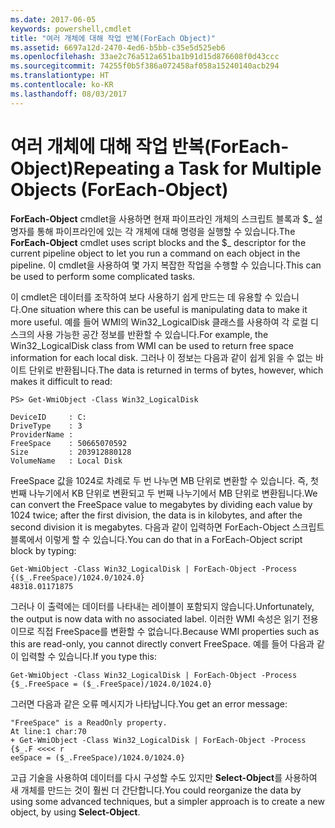 ```yaml
---
ms.date: 2017-06-05
keywords: powershell,cmdlet
title: "여러 개체에 대해 작업 반복(ForEach Object)"
ms.assetid: 6697a12d-2470-4ed6-b5bb-c35e5d525eb6
ms.openlocfilehash: 33ae2c76a512a651ba1b91d15d876608f0d43ccc
ms.sourcegitcommit: 74255f0b5f386a072458af058a15240140acb294
ms.translationtype: HT
ms.contentlocale: ko-KR
ms.lasthandoff: 08/03/2017
---
```

# <a name="repeating-a-task-for-multiple-objects-foreach-object"></a><span data-ttu-id="e7f62-103">여러 개체에 대해 작업 반복(ForEach-Object)</span><span class="sxs-lookup"><span data-stu-id="e7f62-103">Repeating a Task for Multiple Objects (ForEach-Object)</span></span>
<span data-ttu-id="e7f62-104">**ForEach-Object** cmdlet을 사용하면 현재 파이프라인 개체의 스크립트 블록과 $_ 설명자를 통해 파이프라인에 있는 각 개체에 대해 명령을 실행할 수 있습니다.</span><span class="sxs-lookup"><span data-stu-id="e7f62-104">The **ForEach-Object** cmdlet uses script blocks and the $_ descriptor for the current pipeline object to let you run a command on each object in the pipeline.</span></span> <span data-ttu-id="e7f62-105">이 cmdlet을 사용하여 몇 가지 복잡한 작업을 수행할 수 있습니다.</span><span class="sxs-lookup"><span data-stu-id="e7f62-105">This can be used to perform some complicated tasks.</span></span>

<span data-ttu-id="e7f62-106">이 cmdlet은 데이터를 조작하여 보다 사용하기 쉽게 만드는 데 유용할 수 있습니다.</span><span class="sxs-lookup"><span data-stu-id="e7f62-106">One situation where this can be useful is manipulating data to make it more useful.</span></span> <span data-ttu-id="e7f62-107">예를 들어 WMI의 Win32_LogicalDisk 클래스를 사용하여 각 로컬 디스크의 사용 가능한 공간 정보를 반환할 수 있습니다.</span><span class="sxs-lookup"><span data-stu-id="e7f62-107">For example, the Win32_LogicalDisk class from WMI can be used to return free space information for each local disk.</span></span> <span data-ttu-id="e7f62-108">그러나 이 정보는 다음과 같이 쉽게 읽을 수 없는 바이트 단위로 반환됩니다.</span><span class="sxs-lookup"><span data-stu-id="e7f62-108">The data is returned in terms of bytes, however, which makes it difficult to read:</span></span>

```
PS> Get-WmiObject -Class Win32_LogicalDisk

DeviceID     : C:
DriveType    : 3
ProviderName :
FreeSpace    : 50665070592
Size         : 203912880128
VolumeName   : Local Disk
```

<span data-ttu-id="e7f62-109">FreeSpace 값을 1024로 차례로 두 번 나누면 MB 단위로 변환할 수 있습니다. 즉, 첫 번째 나누기에서 KB 단위로 변환되고 두 번째 나누기에서 MB 단위로 변환됩니다.</span><span class="sxs-lookup"><span data-stu-id="e7f62-109">We can convert the FreeSpace value to megabytes by dividing each value by 1024 twice; after the first division, the data is in kilobytes, and after the second division it is megabytes.</span></span> <span data-ttu-id="e7f62-110">다음과 같이 입력하면 ForEach-Object 스크립트 블록에서 이렇게 할 수 있습니다.</span><span class="sxs-lookup"><span data-stu-id="e7f62-110">You can do that in a ForEach-Object script block by typing:</span></span>

```
Get-WmiObject -Class Win32_LogicalDisk | ForEach-Object -Process {($_.FreeSpace)/1024.0/1024.0}
48318.01171875
```

<span data-ttu-id="e7f62-111">그러나 이 출력에는 데이터를 나타내는 레이블이 포함되지 않습니다.</span><span class="sxs-lookup"><span data-stu-id="e7f62-111">Unfortunately, the output is now data with no associated label.</span></span> <span data-ttu-id="e7f62-112">이러한 WMI 속성은 읽기 전용이므로 직접 FreeSpace를 변환할 수 없습니다.</span><span class="sxs-lookup"><span data-stu-id="e7f62-112">Because WMI properties such as this are read-only, you cannot directly convert FreeSpace.</span></span> <span data-ttu-id="e7f62-113">예를 들어 다음과 같이 입력할 수 있습니다.</span><span class="sxs-lookup"><span data-stu-id="e7f62-113">If you type this:</span></span>

```
Get-WmiObject -Class Win32_LogicalDisk | ForEach-Object -Process {$_.FreeSpace = ($_.FreeSpace)/1024.0/1024.0}
```

<span data-ttu-id="e7f62-114">그러면 다음과 같은 오류 메시지가 나타납니다.</span><span class="sxs-lookup"><span data-stu-id="e7f62-114">You get an error message:</span></span>

```
"FreeSpace" is a ReadOnly property.
At line:1 char:70
+ Get-WmiObject -Class Win32_LogicalDisk | ForEach-Object -Process {$_.F <<<< r
eeSpace = ($_.FreeSpace)/1024.0/1024.0}
```

<span data-ttu-id="e7f62-115">고급 기술을 사용하여 데이터를 다시 구성할 수도 있지만 **Select-Object**를 사용하여 새 개체를 만드는 것이 훨씬 더 간단합니다.</span><span class="sxs-lookup"><span data-stu-id="e7f62-115">You could reorganize the data by using some advanced techniques, but a simpler approach is to create a new object, by using **Select-Object**.</span></span>


